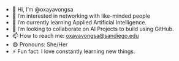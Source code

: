 - 👋 Hi, I’m @oxayavongsa
- 👀 I’m interested in networking with like-minded people
- 🌱 I’m currently learning Applied Artificial Intelligence.
- 💞️ I’m looking to collaborate on AI Projects to build using GitHub.
- 📫 How to reach me: oxayavongsa@sandiego.edu
- 😄 Pronouns: She/Her
- ⚡ Fun fact: I love constantly learning new things.

<!---
oxayavongsa/oxayavongsa is a ✨ special ✨ repository because its `README.md` (this file) appears on your GitHub profile.
You can click the Preview link to take a look at your changes.
--->
